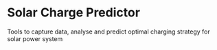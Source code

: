 # Solar Charge Predictor
Tools to capture data, analyse and predict optimal charging strategy for solar power system
